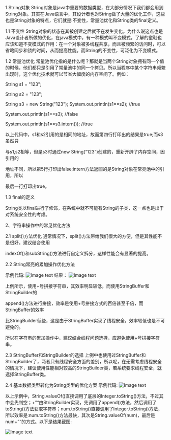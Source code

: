 1.String对象
String对象是java中重要的数据类型，在大部分情况下我们都会用到String对象。其实在Java语言中，其设计者也对String做了大量的优化工作，这些也是String对象的特点，它们就是:不变性，常量池优化和String类的final定义。

1.1 不变性
String对象的状态在其被创建之后就不在发生变化。为什么说这点也是Java设计者所做的优化，在java模式中，有一种模式叫不变模式，了解的童鞋也应该知道不变模式的作用：在一个对象被多线程共享，而且被频繁的访问时，可以省略同步和锁的时间，从而提高性能。而String的不变性，可泛化为不变模式。

1.2 常量池优化
常量池优化指的是什么呢？那就是当两个String对象拥有同一个值的时候，他们都只是引用了常量池中的同一个拷贝。所以当程序中某个字符串频繁出现时，这个优化技术就可以节省大幅度的内存空间了。例如：

String s1  = "123";

String s2  = "123";

String s3 = new String("123"); System.out.println(s1==s2); //true

System.out.println(s1==s3);  //false

System.out.println(s1==s3.intern());  //true



以上代码中，s1和s2引用的是相同的地址，故而第四行打印出的结果是true;而s3虽然只

与s1,s2相等，但是s3时通过new String(“123”)创建的，重新开辟了内存空间，因引用的

地址不同，所以第5行打印出false;intern方法返回的是String对象在常亮池中的引用，所以

最后一行打印出true。



1.3 final的定义



String类以final进行了修饰，在系统中就不可能有String的子类，这一点也是出于对系统安全性的考虑。

2、字符串操作中的常见优化方法

2.1 split()方法优化
通常情况下，split()方法带给我们很大的方便，但是其性能不是很好。建议结合使用

indexOf()和subString()方法进行自定义拆分，这样性能会有显著的提高。　　　　



2.2 String常亮的累加操作优化方法

示例代码:
![Image text](http://mmbiz.qpic.cn/mmbiz_jpg/UtWdDgynLdb7ANibg0YcEadOS1BIGCUn0LURsMTNE1dLN2y4ymSZrsMibXwaapGVxJuCwiaibrAJibRMVBLtxdAdYKQ/640?wx_fmt=jpeg&tp=webp&wxfrom=5&wx_lazy=1)
结果：
![Image text](http://mmbiz.qpic.cn/mmbiz_png/UtWdDgynLdb7ANibg0YcEadOS1BIGCUn0aKSDdH9r7FuktrzecTL3tXXwElYIC1SVlHNMh38hkjG13k18A2L8FQ/640?wx_fmt=png&tp=webp&wxfrom=5&wx_lazy=1)

上例所示，使用+号拼接字符串，其效率明显较低，而使用StringBuffer和StringBuilder的

append()方法进行拼接，效率是使用+号拼接方式的百倍甚至千倍，而StringBuffer的效率

比StringBuilder低些，这是由于StringBuffer实现了线程安全，效率较低也是不可避免的。

所以在字符串的累加操作中，建议结合线程问题选择，应避免使用+号拼接字符串。


2.3 StringBuffer和StringBuilder的选择
上例中也使用过StringBuffer和StringBuilder了，两者只有线程安全方面的差别，所以呢，在无需考虑线程安全的情况下，建议使用性能相对较高的StringBuilder类，若系统要求线程安全，就选择StringBuffer类。

2.4 基本数据类型转化为String类型的优化方案
示例代码:
![Image text](http://mmbiz.qpic.cn/mmbiz_jpg/UtWdDgynLdb7ANibg0YcEadOS1BIGCUn0VzraeSWKNwW6ttxjvlAllU2t2GLQiawfNtxgsicLH0OhY49X91HcyMhg/640?wx_fmt=jpeg&tp=webp&wxfrom=5&wx_lazy=1)

以上示例中，String.valueOf()直接调用了底层的Integer.toString()方法，不过其中会先判空；+”“由StringBuilder实现，先调用了append()方法，然后调用了toString()方法获取字符串；num.toString()直接调用了Integer.toString()方法，所以效率是:num.toString()方法最快，其次是String.valueOf(num)，最后是num+”“的方式。以下是结果截图:

![Image text](http://mmbiz.qpic.cn/mmbiz_png/UtWdDgynLdb7ANibg0YcEadOS1BIGCUn0kWMMhRwCt4qflLT2lECewraW0IuAGxZbvUhv6pp8e4vlK7wPiaicdNDA/640?wx_fmt=png&tp=webp&wxfrom=5&wx_lazy=1)
